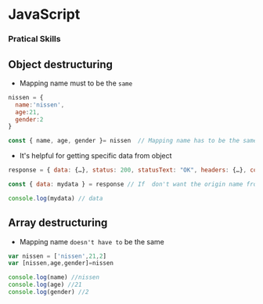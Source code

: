 # JavaScript

### Pratical Skills

## Object destructuring

- Mapping name must to be the `same`

```Javascript
nissen = {
  name:'nissen',
  age:21,
  gender:2
}

const { name, age, gender }= nissen  // Mapping name has to be the same
```

- It's helpful for getting specific data from object

```Javascript
response = { data: {…}, status: 200, statusText: "OK", headers: {…}, config: {…}, … }

const { data: mydata } = response // If  don't want the origin name from object ,renameing is avaliale.

console.log(mydata) // data
```

## Array destructuring

- Mapping name `doesn't have to` be the same

```Javascript
var nissen = ['nissen',21,2]
var [nissen,age,gender]=nissen
```

```Javascript
console.log(name) //nissen
console.log(age) //21
console.log(gender) //2
```
